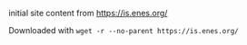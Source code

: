 initial site content from https://is.enes.org/

Downloaded with `wget -r --no-parent https://is.enes.org/`
